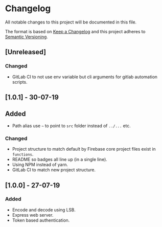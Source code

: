 # Changelog

All notable changes to this project will be documented in this file.

The format is based on [Keep a Changelog](http://keepachangelog.com/en/1.0.0/)
and this project adheres to [Semantic Versioning](http://semver.org/spec/v2.0.0.html).

## [Unreleased]
### Changed
- GitLab CI to not use env variable but cli arguments for gitlab automation scripts.

## [1.0.1] - 30-07-19
## Added
- Path alias use `~` to point to `src` folder instead of `../...` etc.

### Changed
- Project structure to match default by Firebase core project files exist in `functions`.
- README so badges all line up (in a single line).
- Using NPM instead of yarn.
- GitLab CI to match new project structure.

## [1.0.0] - 27-07-19
### Added
- Encode and decode using LSB.
- Express web server.
- Token based authentication.
